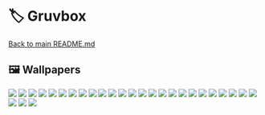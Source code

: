 # 🏷️ Gruvbox

[Back to main README.md](../../)

## 🖼️ Wallpapers

![](001.jpg)
![](002.jpg)
![](003.jpg)
![](004.jpg)
![](005.jpg)
![](006.jpg)
![](007.jpg)
![](008.jpg)
![](009.jpg)
![](010.jpg)
![](011.jpg)
![](012.jpg)
![](013.jpg)
![](014.jpg)
![](015.jpg)
![](016.jpg)
![](017.jpg)
![](018.jpg)
![](019.jpg)
![](020.jpg)
![](021.jpg)
![](022.jpg)
![](023.jpg)
![](024.jpg)
![](025.jpg)
![](026.jpg)
![](027.jpg)
![](028.jpg)
